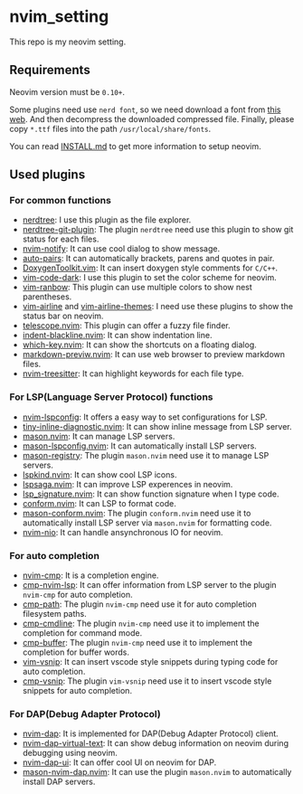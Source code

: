 # nvim_setting
This repo is my neovim setting.

## Requirements
Neovim version must be `0.10+`. 

Some plugins need use `nerd font`, so we need download a font from [this web](https://www.nerdfonts.com/font-downloads). And then decompress the downloaded compressed file. Finally, please copy `*.ttf` files into the path `/usr/local/share/fonts`.

You can read [INSTALL.md](./INSTALL.md) to get more information to setup neovim.

## Used plugins
### For common functions
* [nerdtree](https://github.com/preservim/nerdtree.git): I use this plugin as the file explorer. 
* [nerdtree-git-plugin](https://github.com/Xuyuanp/nerdtree-git-plugin.git): The plugin `nerdtree` need use this plugin to show git status for each files.
* [nvim-notify](https://github.com/rcarriga/nvim-notify.git): It can use cool dialog to show message. 
* [auto-pairs](https://github.com/jiangmiao/auto-pairs.git): It can automatically brackets, parens and quotes in pair.
* [DoxygenToolkit.vim](https://github.com/vim-scripts/DoxygenToolkit.vim.git): It can insert doxygen style comments for `C/C++`.
* [vim-code-dark](https://github.com/tomasiser/vim-code-dark.git): I use this plugin to set the color scheme for neovim.
* [vim-ranbow](https://github.com/frazrepo/vim-rainbow.git): This plugin can use multiple colors to show nest parentheses.
* [vim-airline](https://github.com/vim-airline/vim-airline.git) and [vim-airline-themes](https://github.com/vim-airline/vim-airline-themes.git): I need use these plugins to show the status bar on neovim. 
* [telescope.nvim](https://github.com/nvim-telescope/telescope.nvim.git): This plugin can offer a fuzzy file finder. 
* [indent-blackline.nvim](https://github.com/lukas-reineke/indent-blankline.nvim.git): It can show indentation line.
* [which-key.nvim](https://github.com/folke/which-key.nvim.git): It can show the shortcuts on a floating dialog.
* [markdown-previw.nvim](https://github.com/iamcco/markdown-preview.nvim.git): It can use web browser to preview markdown files.
* [nvim-treesitter](https://github.com/nvim-treesitter/nvim-treesitter.git): It can highlight keywords for each file type.

### For LSP(Language Server Protocol) functions
* [nvim-lspconfig](https://github.com/neovim/nvim-lspconfig.git): It offers a easy way to set configurations for LSP.
* [tiny-inline-diagnostic.nvim](https://github.com/rachartier/tiny-inline-diagnostic.nvim.git): It can show inline message from LSP server.
* [mason.nvim](https://github.com/williamboman/mason.nvim.git): It can manage LSP servers.
* [mason-lspconfig.nvim](https://github.com/williamboman/mason-lspconfig.nvim.git): It can automatically install LSP servers.
* [mason-registry](https://github.com/mason-org/mason-registry.git): The plugin `mason.nvim` need use it to manage LSP servers.
* [lspkind.nvim](https://github.com/onsails/lspkind.nvim.git): It can show cool LSP icons.
* [lspsaga.nvim](https://github.com/nvimdev/lspsaga.nvim.git): It can improve LSP experences in neovim.
* [lsp_signature.nvim](https://github.com/ray-x/lsp_signature.nvim.git): It can show function signature when I type code.
* [conform.nvim](https://github.com/stevearc/conform.nvim.git): It can LSP to format code.
* [mason-conform.nvim](https://github.com/zapling/mason-conform.nvim.git): The plugin `conform.nvim` need use it to automatically install LSP server via `mason.nvim` for formatting code.
* [nvim-nio](https://github.com/nvim-neotest/nvim-nio.git): It can handle ansynchronous IO for neovim.

### For auto completion
* [nvim-cmp](https://github.com/hrsh7th/nvim-cmp.git): It is a completion engine.
* [cmp-nvim-lsp](https://github.com/hrsh7th/cmp-nvim-lsp.git): It can offer information from LSP server to the plugin `nvim-cmp` for auto completion.
* [cmp-path](https://github.com/hrsh7th/cmp-path.git): The plugin `nvim-cmp` need use it for auto completion filesystem paths.
* [cmp-cmdline](https://github.com/hrsh7th/cmp-cmdline.git): The plugin `nvim-cmp` need use it to implement the completion for command mode.
* [cmp-buffer](https://github.com/hrsh7th/cmp-buffer.git): The plugin `nvim-cmp` need use it to implement the completion for buffer words.
* [vim-vsnip](https://github.com/hrsh7th/vim-vsnip.git): It can insert vscode style snippets during typing code for auto completion.
* [cmp-vsnip](https://github.com/hrsh7th/cmp-vsnip.git): The plugin `vim-vsnip` need use it to insert vscode style snippets for auto completion.

### For DAP(Debug Adapter Protocol)
* [nvim-dap](https://github.com/mfussenegger/nvim-dap.git): It is implemented for DAP(Debug Adapter Protocol) client.
* [nvim-dap-virtual-text](https://github.com/theHamsta/nvim-dap-virtual-text.git): It can show debug information on neovim during debugging using neovim.
* [nvim-dap-ui](https://github.com/rcarriga/nvim-dap-ui.git): It can offer cool UI on neovim for DAP.
* [mason-nvim-dap.nvim](https://github.com/jay-babu/mason-nvim-dap.nvim.git): It can use the plugin `mason.nvim` to automatically install DAP servers.
